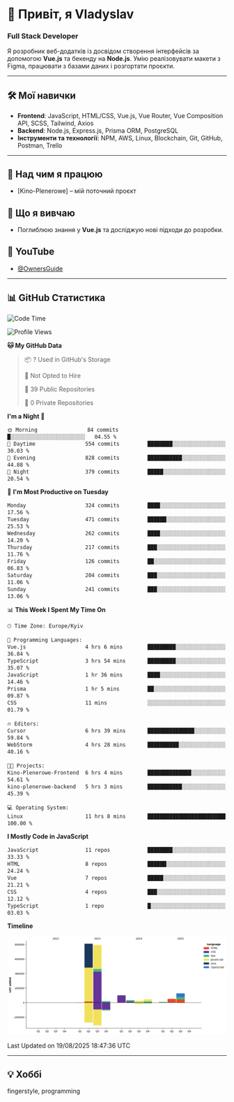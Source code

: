 # 👋 Привіт, я Vladyslav  
### Full Stack Developer  

Я розробник веб-додатків із досвідом створення інтерфейсів за допомогою **Vue.js** та бекенду на **Node.js**. Умію реалізовувати макети з Figma, працювати з базами даних і розгортати проєкти.

---

## 🛠 Мої навички  
- **Frontend**: JavaScript, HTML/CSS, Vue.js, Vue Router, Vue Composition API, SCSS, Tailwind, Axios  
- **Backend**: Node.js, Express.js, Prisma ORM, PostgreSQL  
- **Інструменти та технології**: NPM, AWS, Linux, Blockchain, Git, GitHub, Postman, Trello  

---

## 🔭 Над чим я працюю  
- [Kino-Plenerowe] – мій поточний проєкт

## 🌱 Що я вивчаю  
- Поглиблюю знання у **Vue.js** та досліджую нові підходи до розробки.

## 🎥 YouTube  
- [@OwnersGuide](https://www.youtube.com/@OwnersGuide-)
  
---

## 📊 GitHub Статистика  
<!--START_SECTION:waka-->
![Code Time](http://img.shields.io/badge/Code%20Time-72%20hrs%2059%20mins-blue)

![Profile Views](http://img.shields.io/badge/Profile%20Views-11-blue)

**🐱 My GitHub Data** 

> 📦 ? Used in GitHub's Storage 
 > 
> 🚫 Not Opted to Hire
 > 
> 📜 39 Public Repositories 
 > 
> 🔑 0 Private Repositories 
 > 
**I'm a Night 🦉** 

```text
🌞 Morning                84 commits          █░░░░░░░░░░░░░░░░░░░░░░░░   04.55 % 
🌆 Daytime                554 commits         ████████░░░░░░░░░░░░░░░░░   30.03 % 
🌃 Evening                828 commits         ███████████░░░░░░░░░░░░░░   44.88 % 
🌙 Night                  379 commits         █████░░░░░░░░░░░░░░░░░░░░   20.54 % 
```
📅 **I'm Most Productive on Tuesday** 

```text
Monday                   324 commits         ████░░░░░░░░░░░░░░░░░░░░░   17.56 % 
Tuesday                  471 commits         ██████░░░░░░░░░░░░░░░░░░░   25.53 % 
Wednesday                262 commits         ████░░░░░░░░░░░░░░░░░░░░░   14.20 % 
Thursday                 217 commits         ███░░░░░░░░░░░░░░░░░░░░░░   11.76 % 
Friday                   126 commits         ██░░░░░░░░░░░░░░░░░░░░░░░   06.83 % 
Saturday                 204 commits         ███░░░░░░░░░░░░░░░░░░░░░░   11.06 % 
Sunday                   241 commits         ███░░░░░░░░░░░░░░░░░░░░░░   13.06 % 
```


📊 **This Week I Spent My Time On** 

```text
🕑︎ Time Zone: Europe/Kyiv

💬 Programming Languages: 
Vue.js                   4 hrs 6 mins        █████████░░░░░░░░░░░░░░░░   36.84 % 
TypeScript               3 hrs 54 mins       █████████░░░░░░░░░░░░░░░░   35.07 % 
JavaScript               1 hr 36 mins        ████░░░░░░░░░░░░░░░░░░░░░   14.46 % 
Prisma                   1 hr 5 mins         ██░░░░░░░░░░░░░░░░░░░░░░░   09.87 % 
CSS                      11 mins             ░░░░░░░░░░░░░░░░░░░░░░░░░   01.79 % 

🔥 Editors: 
Cursor                   6 hrs 39 mins       ███████████████░░░░░░░░░░   59.84 % 
WebStorm                 4 hrs 28 mins       ██████████░░░░░░░░░░░░░░░   40.16 % 

🐱‍💻 Projects: 
Kino-Plenerowe-Frontend  6 hrs 4 mins        ██████████████░░░░░░░░░░░   54.61 % 
kino-plenerowe-backend   5 hrs 3 mins        ███████████░░░░░░░░░░░░░░   45.39 % 

💻 Operating System: 
Linux                    11 hrs 8 mins       █████████████████████████   100.00 % 
```

**I Mostly Code in JavaScript** 

```text
JavaScript               11 repos            ████████░░░░░░░░░░░░░░░░░   33.33 % 
HTML                     8 repos             ██████░░░░░░░░░░░░░░░░░░░   24.24 % 
Vue                      7 repos             █████░░░░░░░░░░░░░░░░░░░░   21.21 % 
CSS                      4 repos             ███░░░░░░░░░░░░░░░░░░░░░░   12.12 % 
TypeScript               1 repo              █░░░░░░░░░░░░░░░░░░░░░░░░   03.03 % 
```



**Timeline**

![Lines of Code chart](https://raw.githubusercontent.com/owner6/owner6/main/assets/bar_graph.png)


 Last Updated on 19/08/2025 18:47:36 UTC
<!--END_SECTION:waka-->




---

## 💡 Хоббі  
fingerstyle, programming  
